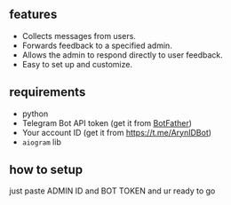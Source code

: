 ## features

- Collects messages from users.
- Forwards feedback to a specified admin.
- Allows the admin to respond directly to user feedback.
- Easy to set up and customize.

## requirements

- python
- Telegram Bot API token (get it from [BotFather](https://t.me/botfather))
- Your account ID (get it from https://t.me/ArynIDBot)
- `aiogram` lib

## how to setup
just paste ADMIN ID and BOT TOKEN and ur ready to go
